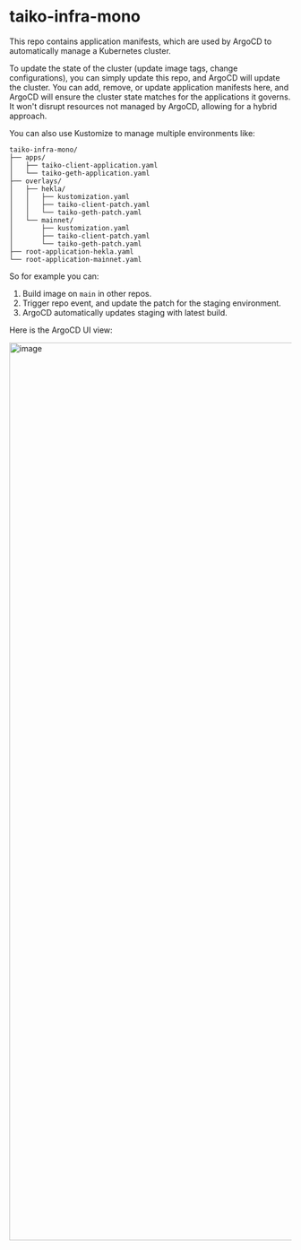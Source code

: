 # taiko-infra-mono

This repo contains application manifests, which are used by ArgoCD to automatically manage a Kubernetes cluster.

To update the state of the cluster (update image tags, change configurations), you can simply update this repo, and ArgoCD will update the cluster. You can add, remove, or update application manifests here, and ArgoCD will ensure the cluster state matches for the applications it governs. It won't disrupt resources not managed by ArgoCD, allowing for a hybrid approach.

You can also use Kustomize to manage multiple environments like:

```
taiko-infra-mono/
├── apps/
│   ├── taiko-client-application.yaml
│   └── taiko-geth-application.yaml
├── overlays/
│   ├── hekla/
│   │   ├── kustomization.yaml
│   │   ├── taiko-client-patch.yaml
│   │   └── taiko-geth-patch.yaml
│   └── mainnet/
│       ├── kustomization.yaml
│       ├── taiko-client-patch.yaml
│       └── taiko-geth-patch.yaml
├── root-application-hekla.yaml
└── root-application-mainnet.yaml
```

So for example you can:

1. Build image on `main` in other repos.
2. Trigger repo event, and update the patch for the staging environment.
3. ArgoCD automatically updates staging with latest build.

Here is the ArgoCD UI view:

<img width="1602" alt="image" src="https://github.com/user-attachments/assets/5ca25bdc-0639-4be2-97b5-9095cee60aaf">
